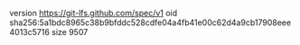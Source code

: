 version https://git-lfs.github.com/spec/v1
oid sha256:5a1bdc8965c38b9bfddc528cdfe04a4fb41e00c62d4a9cb17908eee4013c5716
size 9507
